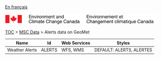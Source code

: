 [En français](geomet-alerts_fr.md)

![ECCC logo](../../img_eccc-logo.png)

[TOC](../../readme_en.md) > [MSC Data](../readme_en.md) > Alerts data on GeoMet


Name           | Id     | Web Services | Styles                  
---------------|--------|--------------|-------------------------
Weather Alerts | ALERTS | WFS, WMS     | DEFAULT: ALERTS, ALERTES

